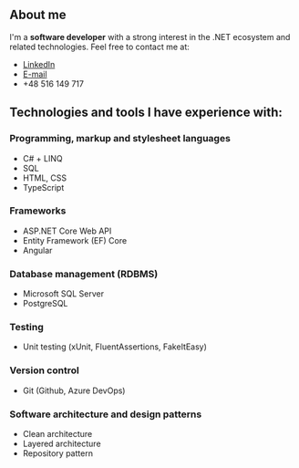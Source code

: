 ## About me

I'm a **software developer** with a strong interest in the .NET ecosystem and related technologies.
Feel free to contact me at:
- [LinkedIn](https://www.linkedin.com/in/dastan-abishev)
- [E-mail](mailto:abish.ev@outlook.com)
- +48 516 149 717

## Technologies and tools I have experience with:

### Programming, markup and stylesheet languages
- C# + LINQ
- SQL
- HTML, CSS
- TypeScript

### Frameworks
- ASP.NET Core Web API
- Entity Framework (EF) Core
- Angular

### Database management (RDBMS)
- Microsoft SQL Server
- PostgreSQL

### Testing
- Unit testing (xUnit, FluentAssertions, FakeItEasy)
  
### Version control
- Git (Github, Azure DevOps)

### Software architecture and design patterns
- Clean architecture
- Layered architecture
- Repository pattern
